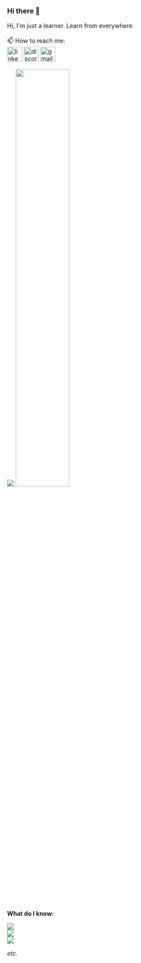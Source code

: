 ### Hi there 👋
Hi, I'm just a learner. Learn from everywhere.<br><br>
📫 How to reach me:<br>
[<img src="https://img.shields.io/static/v1?message=LinkedIn&logo=linkedin&label=&color=0077B5&logoColor=white&labelColor=&style=for-the-badge" height="35" alt="linkedin logo"/>](https://www.linkedin.com/in/ardian-arvon/)
[<img src="https://dcbadge.limes.pink/api/shield/366448676937138177" height="35" alt="discord logo"/>](https://discordapp.com/users/366448676937138177)
[<img src="https://img.shields.io/static/v1?message=Gmail&logo=gmail&label=&color=D14836&logoColor=white&labelColor=&style=for-the-badge" height="35" alt="gmail logo"/>](mailto:ard.arvon@gmail.com)
  
<img src ="https://github-readme-streak-stats.herokuapp.com?user=MrArvon&theme=dracula&hide_border=true&background=FFFFFF00">
<img height="50%" width="auto" src ="https://github-readme-stats.vercel.app/api/top-langs/?username=MrArvon&layout=compact&hide_border=true&theme=dracula&bg_color=00000000&langs_count=6&hide=jupyter%20notebook,tex,css,php&exclude_repo=Pacman-AI">

**What do I know:**  

<p align="left">
  <a href="https://github.com/MrArvon">
    <img src="https://skillicons.dev/icons?i=py,js,go,html,css,cpp" />
    <br>
    <img src="https://skillicons.dev/icons?i=fastapi,flask,django,postgres,mysql,mongodb" />
    <br>
    <img src="https://skillicons.dev/icons?i=vscode,git,linux,docker,gcp,postman,rabbitmq,regex" />
  </a>
</p>

*etc.* 
